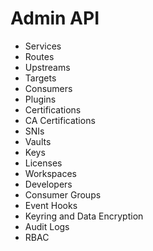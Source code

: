 # Admin API
- Services
- Routes
- Upstreams
- Targets
- Consumers
- Plugins
- Certifications
- CA Certifications
- SNIs
- Vaults
- Keys
- Licenses
- Workspaces
- Developers
- Consumer Groups
- Event Hooks
- Keyring and Data Encryption
- Audit Logs
- RBAC
